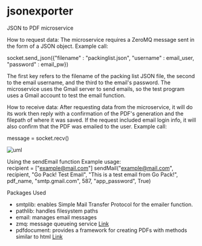 # jsonexporter
JSON to PDF microservice

How to request data:
The microservice requires a ZeroMQ message sent in the form of a JSON object. Example call:

socket.send_json({"filename" : "packinglist.json", "username" : email_user, "password" : email_pw})

The first key refers to the filename of the packing list JSON file, the second to the email username, and the third to the email's password. The microservice uses the Gmail server to send emails, so the test program uses a Gmail account to test the email function.

How to receive data:
After requesting data from the microservice, it will do its work then reply with a confirmation of the PDF's generation and the filepath of where it was saved. If the request included email login info, it will also confirm that the PDF was emailed to the user. Example call:

message = socket.recv()

![uml](https://github.com/user-attachments/assets/5382e5bd-92d1-45f9-8687-f88d71504a9c)

Using the sendEmail function
Example usage: <br>
recipient = ["example@mail.com"]
sendMail("example@mail.com", recipient, "Go Pack! Test Email", "This is a test email from Go Pack!", pdf_name, "smtp.gmail.com", 587, "app_password", True)

Packages Used
- smtplib: enables Simple Mail Transfer Protocol for the emailer function.
- pathlib: handles filesystem paths
- email: manages email messages
- zmq: message queueing service [Link](https://zeromq.org/)
- pdfdocument: provides a framework for creating PDFs with methods similar to html [Link](https://github.com/matthiask/pdfdocument/)
